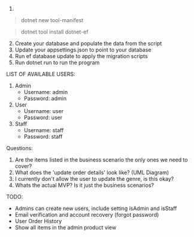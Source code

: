 1.
> dotnet new tool-manifest

> dotnet tool install dotnet-ef
2. Create your database and populate the data from the script
2. Update your appsettings.json to point to your database
3. Run ef database update to apply the migration scripts
4. Run dotnet run to run the program

LIST OF AVAILABLE USERS: 
1. Admin
    - Username: admin
    - Password: admin
2. User
    - Username: user
    - Password: user
3. Staff
    - Username: staff
    - Password: staff


Questions: 

1. Are the items listed in the business scenario the only ones we need to cover? 
2. What does the 'update order details' look like? (UML Diagram)
3. I currently don't allow the user to update the genre, is this okay? 
4. Whats the actual MVP? Is it just the business scenarios?


TODO:
- Admins can create new users, include setting isAdmin and isStaff
- Email verification and account recovery (forgot password)
- User Order History
- Show all items in the admin product view 
